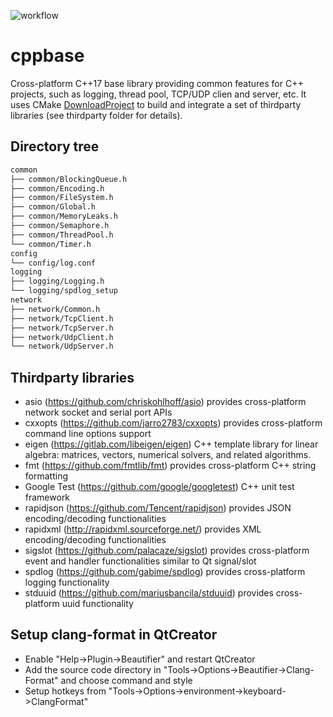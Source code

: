 ![workflow](https://github.com/o-netusa/cppbase/actions/workflows/cmake.yml/badge.svg)

# cppbase
Cross-platform C++17 base library providing common features for C++ projects, such as logging, thread pool, TCP/UDP clien and server, etc. It uses CMake [DownloadProject](https://github.com/Crascit/DownloadProject) to build and integrate a set of thirdparty libraries (see thirdparty folder for details).

## Directory tree
```bash
common
├── common/BlockingQueue.h
├── common/Encoding.h
├── common/FileSystem.h
├── common/Global.h
├── common/MemoryLeaks.h
├── common/Semaphore.h
├── common/ThreadPool.h
└── common/Timer.h
config
└── config/log.conf
logging
├── logging/Logging.h
└── logging/spdlog_setup
network
├── network/Common.h
├── network/TcpClient.h
├── network/TcpServer.h
├── network/UdpClient.h
└── network/UdpServer.h
```

## Thirdparty libraries
* asio (https://github.com/chriskohlhoff/asio) provides cross-platform network socket and serial port APIs
* cxxopts (https://github.com/jarro2783/cxxopts) provides cross-platform command line options support
* eigen (https://gitlab.com/libeigen/eigen) C++ template library for linear algebra: matrices, vectors, numerical solvers, and related algorithms.
* fmt (https://github.com/fmtlib/fmt) provides cross-platform C++ string formatting
* Google Test (https://github.com/google/googletest) C++ unit test framework
* rapidjson (https://github.com/Tencent/rapidjson) provides JSON encoding/decoding functionalities
* rapidxml (http://rapidxml.sourceforge.net/) provides XML encoding/decoding functionalities
* sigslot (https://github.com/palacaze/sigslot) provides cross-platform event and handler functionalities similar to Qt signal/slot
* spdlog (https://github.com/gabime/spdlog) provides cross-platform logging functionality
* stduuid (https://github.com/mariusbancila/stduuid) provides cross-platform uuid functionality

## Setup clang-format in QtCreator
* Enable "Help->Plugin->Beautifier" and restart QtCreator
* Add the source code directory in "Tools->Options->Beautifier->Clang-Format" and choose command and style
* Setup hotkeys from "Tools->Options->environment->keyboard->ClangFormat"
